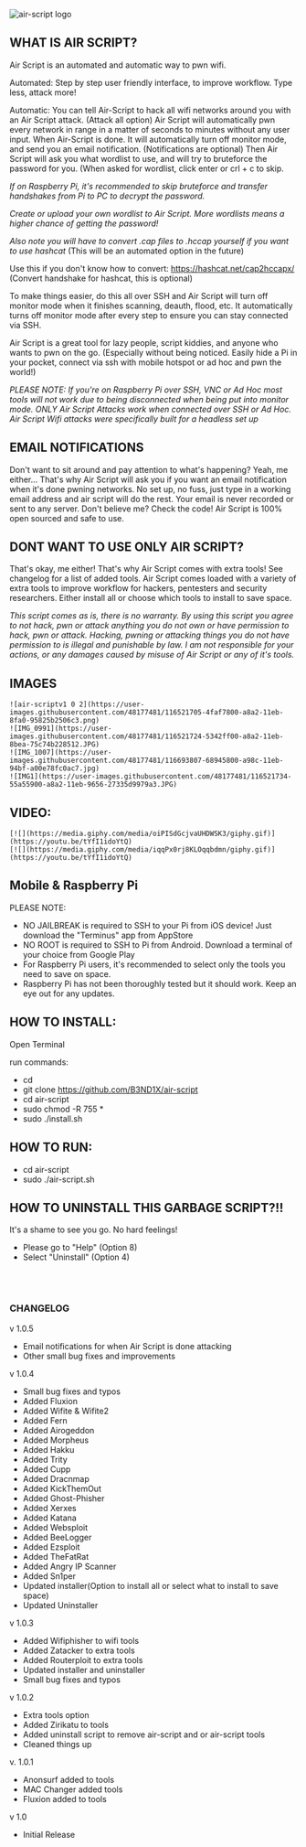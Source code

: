![air-script logo](https://raw.githubusercontent.com/B3ND1X/air-script-img/main/IMG_0992.jpg)

## WHAT IS AIR SCRIPT?

Air Script is an automated and automatic way to pwn wifi. 


Automated: Step by step user friendly interface, to improve workflow. Type less, attack more!


Automatic: You can tell Air-Script to hack all wifi networks around you with an Air Script attack. (Attack all option)
Air Script will automatically pwn every network in range in a matter of seconds to minutes without any user input. When Air-Script is done. It will automatically turn off monitor mode, and send you an email notification. (Notifications are optional) Then Air Script will ask you what wordlist to use, and will try to bruteforce the password for you. (When asked for wordlist, click enter or crl + c to skip.

*If on Raspberry Pi, it's recommended to skip bruteforce and transfer handshakes from Pi to PC to decrypt the password.*

*Create or upload your own wordlist to Air Script. More wordlists means a higher chance of getting the password!* 

*Also note you will have to convert .cap files to .hccap yourself if you want to use hashcat* (This will be an automated option in the future)

Use this if you don't know how to convert: https://hashcat.net/cap2hccapx/ (Convert handshake for hashcat, this is optional)


To make things easier, do this all over SSH and Air Script will turn off monitor mode when it finishes scanning, deauth, flood, etc. 
It automatically turns off monitor mode after every step to ensure you can stay connected via SSH. 


Air Script is a great tool for lazy people, script kiddies, and anyone who wants to pwn on the go. (Especially without being noticed. 
Easily hide a Pi in your pocket, connect via ssh with mobile hotspot or ad hoc and pwn the world!)

*PLEASE NOTE: If you're on Raspberry Pi over SSH, VNC or Ad Hoc most tools will not work due to being disconnected when being put into monitor mode. ONLY Air Script Attacks work when connected over SSH or Ad Hoc. Air Script Wifi attacks were specifically built for a headless set up*

## EMAIL NOTIFICATIONS
Don't want to sit around and pay attention to what's happening? Yeah, me either... That's why Air Script will ask you if you want an email notification when it's done pwning networks. No set up, no fuss, just type in a working email address and air script will do the rest. Your email is never recorded or sent to any server. Don't believe me? Check the code! Air Script is 100% open sourced and safe to use.


## DONT WANT TO USE ONLY AIR SCRIPT?

That's okay, me either! That's why Air Script comes with extra tools! See changelog for a list of added tools.
Air Script comes loaded with a variety of extra tools to improve workflow for hackers, pentesters and security researchers.
Either install all or choose which tools to install to save space. 

*This script comes as is, there is no warranty.*
*By using this script you agree to not hack, pwn or attack anything you do not own or have permission to hack, pwn or attack.*
*Hacking, pwning or attacking things you do not have permission to is illegal and punishable by law. I am not responsible for your actions, or  any damages caused by misuse of Air Script or any of it's tools.*

## IMAGES

	![air-scriptv1 0 2](https://user-images.githubusercontent.com/48177481/116521705-4faf7800-a8a2-11eb-8fa0-95825b2506c3.png)
	![IMG_0991](https://user-images.githubusercontent.com/48177481/116521724-5342ff00-a8a2-11eb-8bea-75c74b228512.JPG)
	![IMG_1007](https://user-images.githubusercontent.com/48177481/116693807-68945800-a98c-11eb-94bf-a00e78fc0ac7.jpg)
	![IMG1](https://user-images.githubusercontent.com/48177481/116521734-55a55900-a8a2-11eb-9656-27335d9979a3.JPG)


## VIDEO:

	[![](https://media.giphy.com/media/oiPISdGcjvaUHDWSK3/giphy.gif)](https://youtu.be/tYfI1idoYtQ)
	[![](https://media.giphy.com/media/iqqPx0rj8KLOqqbdmn/giphy.gif)](https://youtu.be/tYfI1idoYtQ)


## Mobile & Raspberry Pi
							               
PLEASE NOTE: 
* NO JAILBREAK is required to SSH to your Pi from iOS device! Just download the "Terminus" app from AppStore	
* NO ROOT is required to SSH to Pi from Android. Download a terminal of your choice from Google Play
* For Raspberry Pi users, it's recommended to select only the tools you need to save on space. 
* Raspberry Pi has not been thoroughly tested but it should work. Keep an eye out for any updates.		
## HOW TO INSTALL:

Open Terminal

run commands: 

* cd
* git clone https://github.com/B3ND1X/air-script
* cd air-script 
*  sudo chmod -R 755 *
* sudo ./install.sh


## HOW TO RUN:

* cd air-script
* sudo ./air-script.sh



## HOW TO UNINSTALL THIS GARBAGE SCRIPT?!!

It's a shame to see you go. No hard feelings!

* Please go to "Help" (Option 8)
* Select "Uninstall" (Option 4)
<br>
</br>

### CHANGELOG

v 1.0.5
* Email notifications for when Air Script is done attacking
* Other small bug fixes and improvements

v 1.0.4
* Small bug fixes and typos
* Added Fluxion
* Added Wifite & Wifite2
* Added Fern
* Added Airogeddon
* Added Morpheus
* Added Hakku
* Added Trity
* Added Cupp
* Added Dracnmap
* Added KickThemOut
* Added Ghost-Phisher
* Added Xerxes
* Added Katana
* Added Websploit
* Added BeeLogger
* Added Ezsploit
* Added TheFatRat
* Added Angry IP Scanner
* Added Sn1per
* Updated installer(Option to install all or select what to install to save space)
* Updated Uninstaller 


v 1.0.3
* Added Wifiphisher to wifi tools
* Added Zatacker to extra tools
* Added Routerploit to extra tools
* Updated installer and uninstaller
* Small bug fixes and typos


v 1.0.2
* Extra tools option
* Added Zirikatu to tools
* Added uninstall script to remove air-script and or air-script tools
* Cleaned things up


v. 1.0.1


* Anonsurf added to tools
* MAC Changer added tools
* Fluxion added to tools


v 1.0
* Initial Release
